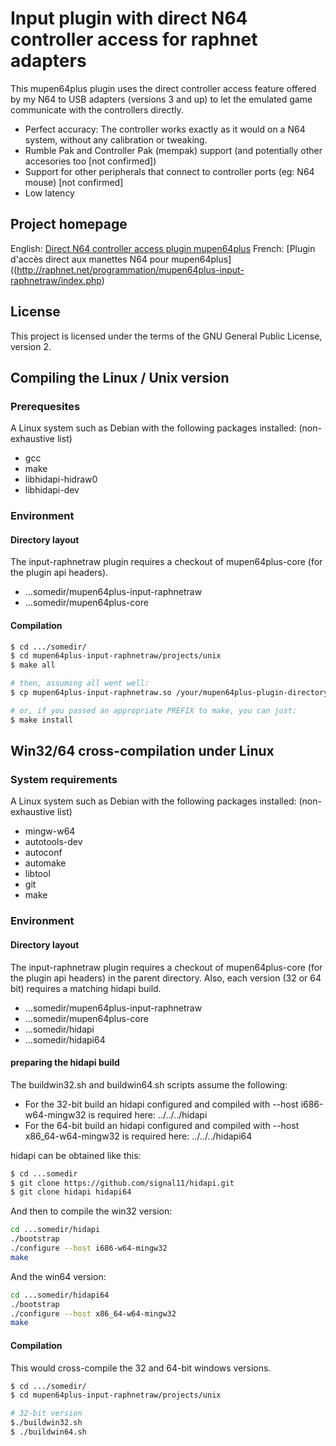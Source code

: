 # Input plugin with direct N64 controller access for raphnet adapters

This mupen64plus plugin uses the direct controller access feature offered by my N64 to USB
adapters (versions 3 and up) to let the emulated game communicate with the controllers directly.

* Perfect accuracy: The controller works exactly as it would on a N64 system, without any calibration or tweaking.
* Rumble Pak and Controller Pak (mempak) support (and potentially other accesories too [not confirmed])
* Support for other peripherals that connect to controller ports (eg: N64 mouse) [not confirmed]
* Low latency

## Project homepage

English: [Direct N64 controller access plugin mupen64plus](http://raphnet.net/programmation/mupen64plus-input-raphnetraw/index_en.php)
French: [Plugin d'accès direct aux manettes N64 pour mupen64plus]((http://raphnet.net/programmation/mupen64plus-input-raphnetraw/index.php)

## License

This project is licensed under the terms of the GNU General Public License, version 2.

## Compiling the Linux / Unix version

### Prerequesites

A Linux system such as Debian with the following packages installed: (non-exhaustive list)

* gcc
* make
* libhidapi-hidraw0
* libhidapi-dev

### Environment

#### Directory layout

The input-raphnetraw plugin requires a checkout of mupen64plus-core (for the plugin api headers).

* ...somedir/mupen64plus-input-raphnetraw
* ...somedir/mupen64plus-core

#### Compilation

```sh
$ cd .../somedir/
$ cd mupen64plus-input-raphnetraw/projects/unix
$ make all

# then, assuming all went well:
$ cp mupen64plus-input-raphnetraw.so /your/mupen64plus-plugin-directory

# or, if you passed an appropriate PREFIX to make, you can just:
$ make install
```

## Win32/64 cross-compilation under Linux

### System requirements

A Linux system such as Debian with the following packages installed: (non-exhaustive list)

* mingw-w64
* autotools-dev
* autoconf
* automake
* libtool
* git
* make

### Environment

#### Directory layout

The input-raphnetraw plugin requires a checkout of mupen64plus-core (for the plugin api headers) in the
parent directory. Also, each version (32 or 64 bit) requires a matching hidapi build.

* ...somedir/mupen64plus-input-raphnetraw
* ...somedir/mupen64plus-core
* ...somedir/hidapi
* ...somedir/hidapi64

#### preparing the hidapi build

The buildwin32.sh and buildwin64.sh scripts assume the following:

* For the 32-bit build an hidapi configured and compiled with --host i686-w64-mingw32 is required here: ../../../hidapi
* For the 64-bit build an hidapi configured and compiled with --host x86_64-w64-mingw32 is required here: ../../../hidapi64

hidapi can be obtained like this:

```sh
$ cd ...somedir
$ git clone https://github.com/signal11/hidapi.git
$ git clone hidapi hidapi64
```

And then to compile the win32 version:
```sh
cd ...somedir/hidapi
./bootstrap
./configure --host i686-w64-mingw32
make
```

And the win64 version:
```sh
cd ...somedir/hidapi64
./bootstrap
./configure --host x86_64-w64-mingw32
make
```

#### Compilation

This would cross-compile the 32 and 64-bit windows versions.

```bash
$ cd .../somedir/
$ cd mupen64plus-input-raphnetraw/projects/unix

# 32-bit version
$./buildwin32.sh
$ ./buildwin64.sh
```
